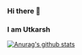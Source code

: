 ### Hi there 👋
### I am Utkarsh

[![Anurag's github stats](https://github-readme-stats.vercel.app/api?username=utk61198&show_icons=true&theme=radical&hide=prs,issues,contribs)](https://github.com/anuraghazra/github-readme-stats)




<!--
**utk61198/utk61198** is a ✨ _special_ ✨ repository because its `README.md` (this file) appears on your GitHub profile.

Here are some ideas to get you started:

- 🔭 I’m currently working on ...
- 🌱 I’m currently learning ...
- 👯 I’m looking to collaborate on ...
- 🤔 I’m looking for help with ...
- 💬 Ask me about ...
- 📫 How to reach me: ...
- 😄 Pronouns: ...
- ⚡ Fun fact: ...
-->

